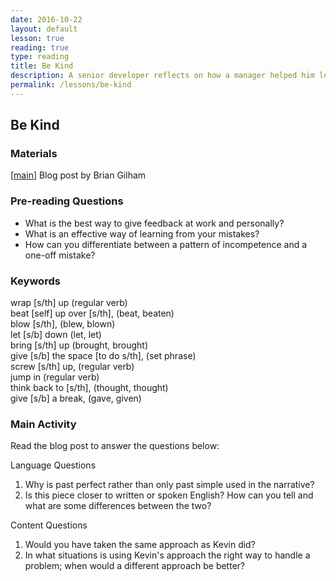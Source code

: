 ```yaml
---
date: 2016-10-22
layout: default
lesson: true
reading: true
type: reading
title: Be Kind
description: A senior developer reflects on how a manager helped him learn from an early mistake.
permalink: /lessons/be-kind
---
```

## Be Kind

### Materials
[<a href="https://www.briangilham.com/blog/2016/10/10/be-kind" target="_blank">main</a>] Blog post by Brian Gilham

### Pre-reading Questions
- What is the best way to give feedback at work and personally?  
- What is an effective way of learning from your mistakes?  
- How can you differentiate between a pattern of incompetence and a one-off mistake? 

### Keywords
wrap [s/th] up (regular verb)  
beat [self] up over [s/th], (beat, beaten)  
blow [s/th], (blew, blown)  
let [s/b] down (let, let)  
bring [s/th] up (brought, brought)  
give [s/b] the space [to do s/th], (set phrase)  
screw [s/th] up, (regular verb)  
jump in (regular verb)  
think back to [s/th], (thought, thought)  
give [s/b] a break, (gave, given)  

### Main Activity 
Read the blog post to answer the questions below:

Language Questions
  
1. Why is past perfect rather than only past simple used in the narrative?   
2. Is this piece closer to written or spoken English? How can you tell and what are some differences between the two?  

Content Questions
 
1. Would you have taken the same approach as Kevin did?  
2. In what situations is using Kevin's approach the right way to handle a problem; when would a different approach be better? 